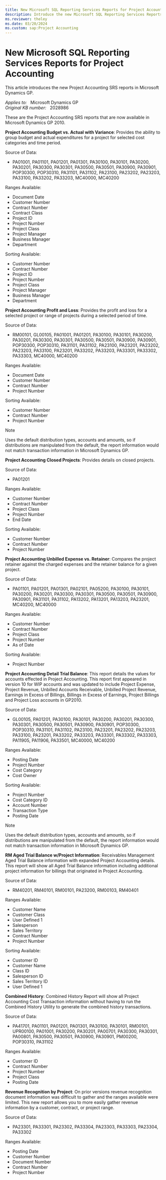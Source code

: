 ```yaml
---
title: New Microsoft SQL Reporting Services Reports for Project Accounting
description: Introduce the new Microsoft SQL Reporting Services Reports for Project Accounting in Microsoft Dynamics GP.
ms.reviewer: theley
ms.date: 03/20/2024
ms.custom: sap:Project Accounting
---
```

# New Microsoft SQL Reporting Services Reports for Project Accounting

This article introduces the new Project Accounting SRS reports in Microsoft Dynamics GP.

_Applies to:_ &nbsp; Microsoft Dynamics GP  
_Original KB number:_ &nbsp; 2028986

These are the Project Accounting SRS reports that are now available in Microsoft Dynamics GP 2010.

**Project Accounting Budget vs. Actual with Variance**: Provides the ability to group budget and actual expenditures for a project for selected cost categories and time period.

Source of Data:

- PA01001, PA01101, PA01201, PA01301, PA30100, PA30101, PA30200, PA30201, PA30300, PA30301, PA30500, PA30501, PA30900, PA30901, POP30300, POP30310, PA31101, PA31102, PA23100, PA23202, PA23203, PA33100, PA33202, PA33203, MC40000, MC40200
  
Ranges Available:

- Document Date
- Customer Number
- Contract Number
- Contract Class
- Project ID
- Project Number
- Project Class
- Project Manager
- Business Manager
- Department
  
Sorting Available:

- Customer Number
- Contract Number
- Project ID
- Project Number
- Project Class
- Project Manager
- Business Manager
- Department
  
**Project Accounting Profit and Loss**: Provides the profit and loss for a selected project or range of projects during a selected period of time.

Source of Data:

- RM00101, GL00105, PA01001, PA01201, PA30100, PA30101, PA30200, PA30201, PA30300, PA30301, PA30500, PA30501, PA30900, PA30901, POP30300, POP30310, PA31101, PA31102, PA23100, PA23201, PA23202, PA23203, PA33100, PA23201, PA33202, PA33203, PA33301, PA33302, PA33303, MC40000, MC40200

Ranges Available:

- Document Date
- Customer Number
- Contract Number
- Project Number

Sorting Available:

- Customer Number
- Contract Number
- Project Number

> [!NOTE]
> Uses the default distribution types, accounts and amounts, so if distributions are manipulated from the default, the report information would not match transaction information in Microsoft Dynamics GP.
  
**Project Accounting Closed Projects**: Provides details on closed projects.

Source of Data:

- PA01201

Ranges Available:

- Customer Number
- Contract Number
- Project Class
- Project Number
- End Date

Sorting Available:

- Customer Number
- Contract Number
- Project Number

**Project Accounting Unbilled Expense vs. Retainer**: Compares the project retainer against the charged expenses and the retainer balance for a given project.  

Source of Data:

- PA01101, PA01201, PA01301, PA02101, PA05200, PA30100, PA30101, PA30200, PA30201, PA30300, PA30301, PA30500, PA30501, PA30900, PA30901, PA31101, PA31102, PA13202, PA13201, PA13203, PA23201, MC40200, MC40000

Ranges Available:

- Customer Number
- Contract Number
- Project Class
- Project Number
- As of Date

Sorting Available:

- Project Number
  
**Project Accounting Detail Trial Balance**: This report details the values for accounts effected in Project Accounting. This report first appeared in version 10 for WIP accounts and was updated to include Project Expense, Project Revenue, Unbilled Accounts Receivable, Unbilled Project Revenue, Earnings in Excess of Billings, Billings in Excess of Earnings, Project Billings and Project Loss accounts in GP2010.  

Source of Data:

- GL00105, PA01201, PA30100, PA30101, PA30200, PA30201, PA30300, PA30301, PA30500, PA30501, PA30900, PA30901, POP30300, POP30310, PA31101, PA31102, PA23100, PA23201, PA23202, PA23203, PA33100, PA23201, PA33202, PA33203, PA33301, PA33302, PA33303, PA11905, PA11906, PA33501, MC40000, MC40200

Ranges Available:

- Posting Date
- Project Number
- Cost Category
- Cost Owner

Sorting Available:

- Project Number
- Cost Category ID
- Account Number
- Transaction Type
- Posting Date

> [!NOTE]
> Uses the default distribution types, accounts and amounts, so if distributions are manipulated from the default, the report information would not match transaction information in Microsoft Dynamics GP.

**RM Aged Trial Balance w/Project Information**: Receivables Management Aged Trial Balance information with expanded Project Accounting details. This report will show all Aged Trial Balance information including additional project information for billings that originated in Project Accounting.  

Source of Data:

- RM40201, RM40101, RM00101, PA23200, RM00103, RM40401

Ranges Available:

- Customer Name
- Customer Class
- User Defined 1
- Salesperson
- Sales Territory
- Contract Number
- Project Number

Sorting Available:

- Customer ID
- Customer Name
- Class ID
- Salesperson ID
- Sales Territory ID
- User Defined 1
  
**Combined History**: Combined History Report will show all Project Accounting Cost Transaction information without having to run the Combined History Utility to generate the combined history transactions.  

Source of Data:

- PA41701, PA01101, PA01201, PA01301, PA30100, PA30101, RM00101, UPR00100, PA01001, PA30200, PA30201, PA00701, PA30300, PA30301, PA00801, PA30500, PA30501, PA30900, PA30901, PM00200, POP30310, PA31102

Ranges Available:

- Customer ID
- Contract Number
- Project Number
- Project Class
- Posting Date
  
**Revenue Recognition by Project**: On prior versions revenue recognition document information was difficult to gather and the ranges available were limited. This new report allows you to more easily gather revenue information by a customer, contract, or project range.  

Source of Data:

- PA23301, PA33301, PA23302, PA33304, PA23303, PA33303, PA23304, PA33302

Ranges Available:

- Posting Date
- Customer Number
- Document Number
- Contract Number
- Project Number
